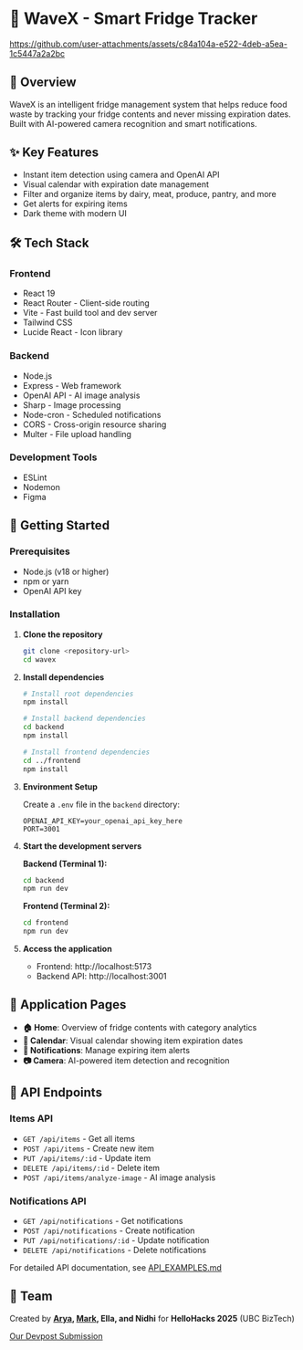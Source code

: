 # 🌊 WaveX - Smart Fridge Tracker


https://github.com/user-attachments/assets/c84a104a-e522-4deb-a5ea-1c5447a2a2bc

## 📱 Overview

WaveX is an intelligent fridge management system that helps reduce food waste by tracking your fridge contents and never missing expiration dates. Built with AI-powered camera recognition and smart notifications.

## ✨ Key Features

- Instant item detection using camera and OpenAI API
- Visual calendar with expiration date management
- Filter and organize items by dairy, meat, produce, pantry, and more
- Get alerts for expiring items
- Dark theme with modern UI

## 🛠️ Tech Stack

### Frontend
- React 19
- React Router - Client-side routing
- Vite - Fast build tool and dev server
- Tailwind CSS
- Lucide React - Icon library

### Backend
- Node.js
- Express - Web framework
- OpenAI API - AI image analysis
- Sharp - Image processing
- Node-cron - Scheduled notifications
- CORS - Cross-origin resource sharing
- Multer - File upload handling

### Development Tools
- ESLint
- Nodemon
- Figma

## 🚀 Getting Started

### Prerequisites
- Node.js (v18 or higher)
- npm or yarn
- OpenAI API key

### Installation

1. **Clone the repository**
   ```bash
   git clone <repository-url>
   cd wavex
   ```

2. **Install dependencies**
   ```bash
   # Install root dependencies
   npm install
   
   # Install backend dependencies
   cd backend
   npm install
   
   # Install frontend dependencies
   cd ../frontend
   npm install
   ```

3. **Environment Setup**
   
   Create a `.env` file in the `backend` directory:
   ```env
   OPENAI_API_KEY=your_openai_api_key_here
   PORT=3001
   ```

4. **Start the development servers**
   
   **Backend (Terminal 1):**
   ```bash
   cd backend
   npm run dev
   ```
   
   **Frontend (Terminal 2):**
   ```bash
   cd frontend
   npm run dev
   ```

5. **Access the application**
   - Frontend: http://localhost:5173
   - Backend API: http://localhost:3001

## 📱 Application Pages

- **🏠 Home**: Overview of fridge contents with category analytics
- **📅 Calendar**: Visual calendar showing item expiration dates
- **🔔 Notifications**: Manage expiring item alerts
- **📷 Camera**: AI-powered item detection and recognition

## 🔧 API Endpoints

### Items API
- `GET /api/items` - Get all items
- `POST /api/items` - Create new item
- `PUT /api/items/:id` - Update item
- `DELETE /api/items/:id` - Delete item
- `POST /api/items/analyze-image` - AI image analysis

### Notifications API
- `GET /api/notifications` - Get notifications
- `POST /api/notifications` - Create notification
- `PUT /api/notifications/:id` - Update notification
- `DELETE /api/notifications` - Delete notifications

For detailed API documentation, see [API_EXAMPLES.md](backend/API_EXAMPLES.md)

## 👥 Team

Created by **[Arya](https://github.com/aryasync), [Mark](https://github.com/mbaclagan), Ella, and Nidhi** for **HelloHacks 2025** (UBC BizTech)

[Our Devpost Submission](https://devpost.com/software/wavex-c5hfbo)
